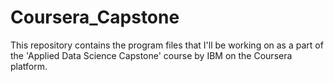 # Coursera_Capstone
This repository contains the program files that I'll be working on as a part of the 'Applied Data Science Capstone' course by IBM on the Coursera platform.
